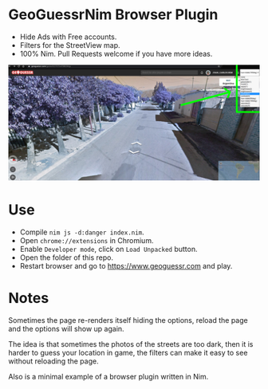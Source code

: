 # GeoGuessrNim Browser Plugin

- Hide Ads with Free accounts.
- Filters for the StreetView map.
- 100% Nim. Pull Requests welcome if you have more ideas.

![](https://raw.githubusercontent.com/juancarlospaco/geoguessrnim/nim/screenshot.jpg)


# Use

- Compile `nim js -d:danger index.nim`.
- Open `chrome://extensions` in Chromium.
- Enable `Developer mode`, click on `Load Unpacked` button.
- Open the folder of this repo.
- Restart browser and go to https://www.geoguessr.com and play.


# Notes

Sometimes the page re-renders itself hiding the options,
reload the page and the options will show up again.

The idea is that sometimes the photos of the streets are too dark,
then it is harder to guess your location in game,
the filters can make it easy to see without reloading the page.

Also is a minimal example of a browser plugin written in Nim.
